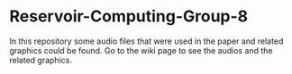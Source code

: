 # Reservoir-Computing-Group-8

In this repository some audio files that were used in the paper and related graphics could be found. Go to the wiki page to see the audios and the related graphics.
